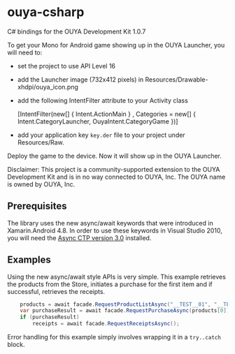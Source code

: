 ouya-csharp
===========

C# bindings for the OUYA Development Kit 1.0.7

To get your Mono for Android game showing up in the OUYA Launcher, you will need to:
- set the project to use API Level 16
- add the Launcher image (732x412 pixels) in Resources/Drawable-xhdpi/ouya_icon.png
- add the following IntentFilter attribute to your Activity class

    [IntentFilter(new[] { Intent.ActionMain }
        , Categories = new[] { Intent.CategoryLauncher, OuyaIntent.CategoryGame })]
        
- add your application key `key.der` file to your project under Resources/Raw.

Deploy the game to the device.  Now it will show up in the OUYA Launcher.


Disclaimer: This project is a community-supported extension to the OUYA Development Kit and is in no way connected to OUYA, Inc. The OUYA name is owned by OUYA, Inc.


Prerequisites
-------------

The library uses the new async/await keywords that were introduced in Xamarin.Android 4.8.  In order to use these keywords in Visual Studio 2010, you will need the [Async CTP version 3.0](http://www.microsoft.com/download/en/details.aspx?displaylang=en&id=9983) installed.


Examples
--------

Using the new async/await style APIs is very simple.  This example retrieves the products from the Store, initiates a purchase for the first item and if successful, retrieves the receipts.

```cs
    products = await facade.RequestProductListAsync("__TEST__01", "__TEST__02");
    var purchaseResult = await facade.RequestPurchaseAsync(products[0]);
    if (purchaseResult)
        receipts = await facade.RequestReceiptsAsync();
```

Error handling for this example simply involves wrapping it in a `try..catch` block.
